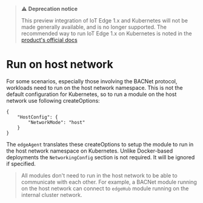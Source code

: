 > ⚠️ **Deprecation notice**
>
> This preview integration of IoT Edge 1.x and Kubernetes will not be made generally available, and is no longer supported. The recommended way to run IoT Edge 1.x on Kubernetes is noted in the [product's official docs](https://docs.microsoft.com/azure/iot-edge/how-to-install-iot-edge-kubernetes?view=iotedge-2020-11)

# Run on host network

For some scenarios, especially those involving the BACNet protocol, workloads need 
to run on the host network namespace. This is not the default configuration for 
Kubernetes, so to run a module on the host network use following createOptions:

```
{
    "HostConfig": {
        "NetworkMode": "host"
    }
}
```

The `edgeAgent` translates these createOptions to setup the module to run in the 
host network namespace on Kubernetes. Unlike Docker-based deployments the `NetworkingConfig`
section is not required. It will be ignored if specified. 

> All modules don't need to run in the host network to be able to communicate with each other.
> For example, a BACNet module running on the host network can connect to `edgeHub`
> module running on the internal cluster network.
